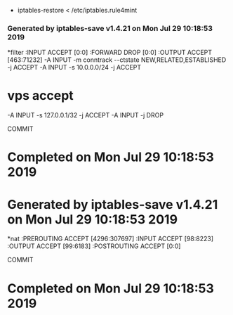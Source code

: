 - iptables-restore < /etc/iptables.rule4mint


### Generated by iptables-save v1.4.21 on Mon Jul 29 10:18:53 2019
*filter
:INPUT ACCEPT [0:0]
:FORWARD DROP [0:0]
:OUTPUT ACCEPT [463:71232]
-A INPUT -m conntrack --ctstate NEW,RELATED,ESTABLISHED -j ACCEPT
-A INPUT -s 10.0.0.0/24 -j ACCEPT

# vps accept

-A INPUT -s 127.0.0.1/32 -j ACCEPT
-A INPUT -j DROP

COMMIT
# Completed on Mon Jul 29 10:18:53 2019
# Generated by iptables-save v1.4.21 on Mon Jul 29 10:18:53 2019
*nat
:PREROUTING ACCEPT [4296:307697]
:INPUT ACCEPT [98:8223]
:OUTPUT ACCEPT [99:6183]
:POSTROUTING ACCEPT [0:0]

COMMIT
# Completed on Mon Jul 29 10:18:53 2019

